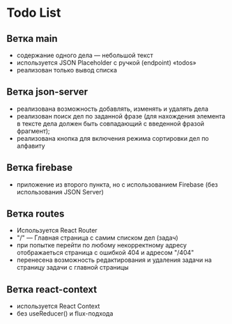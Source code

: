 # Todo List

## Ветка main
* содержание одного дела — небольшой текст
* используется JSON Placeholder с ручкой (endpoint) «todos»
* реализован только вывод списка

## Ветка json-server
* реализована возможность добавлять, изменять и удалять дела
* реализован поиск дел по заданной фразе (для нахождения элемента в тексте дела должен быть совпадающий с введенной фразой фрагмент);
* реализована кнопка для включения режима сортировки дел по алфавиту

## Ветка firebase
* приложение из второго пункта, но с использованием Firebase (без использования JSON Server)

## Ветка routes
* Используется React Router
* "/" — Главная страница с самим списком дел (задач)
* при попытке перейти по любому некорректному адресу отображаеться страница с ошибкой 404 и адресом "/404"
* перенесена возможность редактирования и удаления задачи на страницу задачи с главной страницы

## Ветка react-context
* используется React Context
* без useReducer() и flux-подхода
